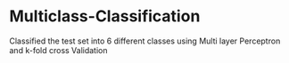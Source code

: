 # Multiclass-Classification

Classified the test set into 6 different classes using Multi layer Perceptron and k-fold cross Validation
